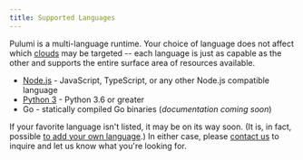 ```yaml
---
title: Supported Languages
---
```


Pulumi is a multi-language runtime. Your choice of language does not affect which [clouds](clouds.html) may be
targeted -- each language is just as capable as the other and supports the entire surface area of resources available.

* [Node.js](javascript.html) - JavaScript, TypeScript, or any other Node.js compatible language
* [Python 3](python.html) - Python 3.6 or greater
* Go - statically compiled Go binaries (*documentation coming soon*)

If your favorite language isn't listed, it may be on its way soon. (It is, in fact, possible
[to add your own language](http://localhost:4000/reference/faq.html#how-can-i-add-support-for-my-favorite-language).)
In either case, please [contact us](troubleshooting.html) to inquire and let us know what you're looking for.
